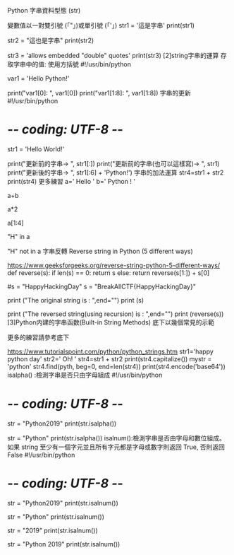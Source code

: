 Python 字串資料型態 (str) 

變數值以一對雙引號 (「"」)或單引號 (「'」)
str1 = '這是字串'
print(str1)

str2 = "這也是字串"
print(str2)

str3 = 'allows embedded "double" quotes'
print(str3)
[2]string字串的運算
存取字串中的值: 使用方括號
#!/usr/bin/python
 
var1 = 'Hello Python!'
 
print("var1[0]: ", var1[0])
print("var1[1:8]: ", var1[1:8])
字串的更新
#!/usr/bin/python
# -*- coding: UTF-8 -*-
 
str1 = 'Hello World!'

print("更新前的字串-> ", str1[:])
print("更新前的字串(也可以這樣寫)-> ", str1)
print("更新後的字串-> ", str1[:6] + 'Python!')
字串的加法運算
str4=str1 + str2
print(str4)
更多練習
a='  Hello   '
b='  Python ! '

a+b

a*2

a[1:4]

"H" in a

"H" not in a
字串反轉
Reverse string in Python (5 different ways)

https://www.geeksforgeeks.org/reverse-string-python-5-different-ways/
def reverse(s): 
    if len(s) == 0: 
        return s 
    else: 
        return reverse(s[1:]) + s[0] 
  
#s = "HappyHackingDay"
s = "BreakAllCTF{HappyHackingDay}"

print ("The original string  is : ",end="") 
print (s) 
  
print ("The reversed string(using recursion) is : ",end="") 
print (reverse(s))
[3]Python内建的字串函数(Built-in String Methods)
底下以幾個常見的示範

更多的練習請參考底下

https://www.tutorialspoint.com/python/python_strings.htm
str1='happy python day'
str2='    Oh!   '
str4=str1 + str2
print(str4.capitalize())
mystr = 'python'
str4.find(pyth, beg=0, end=len(str4))
print(str4.encode('base64'))
isalpha() :檢測字串是否只由字母組成
#!/usr/bin/python
# -*- coding: UTF-8 -*-
 
str = "Python2019"
print(str.isalpha())

str = "Python"
print(str.isalpha())
isalnum():檢測字串是否由字母和數位組成。
如果 string 至少有一個字元並且所有字元都是字母或數字則返回 True,
否則返回 False
#!/usr/bin/python
# -*- coding: UTF-8 -*-
 
str = "Python2019"
print(str.isalnum())

str = "Python"
print(str.isalnum())

str = "2019"
print(str.isalnum())

str = "Python 2019"
print(str.isalnum())

